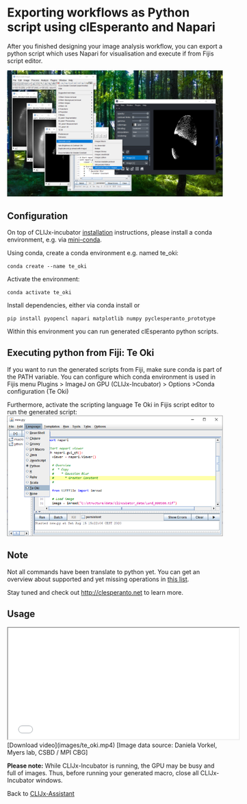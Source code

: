 # Exporting workflows as Python script using clEsperanto and Napari
After you finished designing your image analysis workflow, you can export a python script which uses Napari 
for visualisation and execute if from Fijis script editor.

![Image](images/te_oki_menu.png)

## Configuration
On top of CLIJx-incubator [installation](https://clij.github.io/incubator/installation) instructions, 
please install a conda environment, e.g. via [mini-conda]().

Using conda, create a conda environment e.g. named te_oki:
```
conda create --name te_oki 
```
Activate the environment: 
```
conda activate te_oki 
```
Install dependencies, either via conda install or
```
pip install pyopencl napari matplotlib numpy pyclesperanto_prototype 
```
Within this environment you can run generated clEsperanto python scripts.

## Executing python from Fiji: Te Oki
If you want to run the generated scripts from Fiji, make sure conda is part of the PATH variable. 
You can configure which conda environment is used in Fijis menu 
Plugins > ImageJ on GPU (CLIJx-Incubator) > Options >Conda configuration (Te Oki)

Furthermore, activate the scripting language Te Oki in Fijis script editor to run the generated script:
![Image](images/te_oki_language_menu.png)

## Note
Not all commands have been translate to python yet. You can get an overview about supported and 
yet missing operations in [this list]().

Stay tuned and check out http://clesperanto.net to learn more.

## Usage

<iframe src="images/te_oki_fast.mp4" width="540" height="260"></iframe>
[Download video](images/te_oki.mp4) [Image data source: Daniela Vorkel, Myers lab, CSBD / MPI CBG]

**Please note:** While CLIJx-Incubator is running, the GPU may be busy and full of images. 
Thus, before running your generated macro, close all CLIJx-Incubator windows.

Back to [CLIJx-Assistant](https://clij.github.io/assistant)